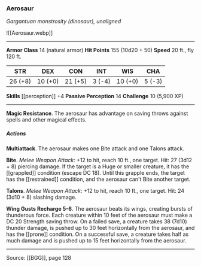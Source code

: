 ### Aerosaur
_Gargantuan monstrosity (dinosaur), unaligned_

![[Aerosaur.webp]]




---

**Armor Class** 14 (natural armor)
**Hit Points** 155 (10d20 + 50)
**Speed** 20 ft., fly 120 ft.

| STR     | DEX     | CON     | INT     | WIS     | CHA     |
|---------|---------|---------|---------|---------|---------|
| 26 (+8) | 10 (+0) | 21 (+5) | 3 (-4) | 10 (+0) | 5 (-3) |

**Skills** [[perception]] +4
**Passive Perception** 14
**Challenge** 10 (5,900 XP)

---

**Magic Resistance**. The aerosaur has advantage on saving throws against spells and other magical effects.

##### Actions
**Multiattack**. The aerosaur makes one Bite attack and one Talons attack.

**Bite**. _Melee Weapon Attack:_ +12 to hit, reach 10 ft., one target. Hit: 27 (3d12 + 8) piercing damage. If the target is a Huge or smaller creature, it has the [[grappled]] condition (escape DC 18). Until this grapple ends, the target has the [[restrained]] condition, and the aerosaur can't Bite another target.

**Talons**. _Melee Weapon Attack:_ +12 to hit, reach 10 ft., one target. Hit: 24 (3d10 + 8) slashing damage.

**Wing Gusts Recharge 5-6**. The aerosaur beats its wings, creating bursts of thunderous force. Each creature within 10 feet of the aerosaur must make a DC 20 Strength saving throw. On a failed save, a creature takes 38 (7d10) thunder damage, is pushed up to 30 feet horizontally from the aerosaur, and has the [[prone]] condition. On a successful save, a creature takes half as much damage and is pushed up to 15 feet horizontally from the aerosaur.


---

Source: [[BGG]], page 128